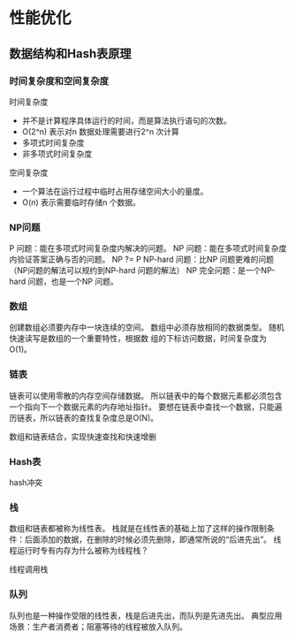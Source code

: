 # 性能优化

## 数据结构和Hash表原理

### 时间复杂度和空间复杂度

时间复杂度
- 并不是计算程序具体运行的时间，而是算法执行语句的次数。
- O(2^n) 表示对n 数据处理需要进行2^n 次计算
- 多项式时间复杂度
- 非多项式时间复杂度

空间复杂度
- 一个算法在运行过程中临时占用存储空间大小的量度。
- O(n) 表示需要临时存储n 个数据。

### NP问题

P 问题：能在多项式时间复杂度内解决的问题。
NP 问题：能在多项式时间复杂度内验证答案正确与否的问题。
NP ?= P
NP-hard 问题：比NP 问题更难的问题（NP问题的解法可以规约到NP-hard 问题的解法）
NP 完全问题：是一个NP-hard 问题，也是一个NP 问题。

### 数组

创建数组必须要内存中一块连续的空间。
数组中必须存放相同的数据类型。
随机快速读写是数组的一个重要特性，根据数
组的下标访问数据，时间复杂度为O(1)。

### 链表

链表可以使用零散的内存空间存储数据。
所以链表中的每个数据元素都必须包含一个指向下一个数据元素的内存地址指针。
要想在链表中查找一个数据，只能遍历链表，所以链表的查找复杂度总是O(N)。

数组和链表结合，实现快速查找和快速增删

### Hash表

hash冲突

### 栈

数组和链表都被称为线性表。
栈就是在线性表的基础上加了这样的操作限制条件：后面添加的数据，在删除的时候必须先删除，即通常所说的“后进先出”。
线程运行时专有内存为什么被称为线程栈？

线程调用栈

### 队列

队列也是一种操作受限的线性表，栈是后进先出，而队列是先进先出。
典型应用场景：生产者消费者；阻塞等待的线程被放入队列。

